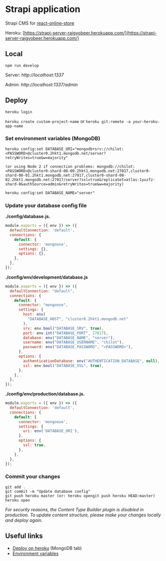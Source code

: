 # Strapi application

Strapi CMS for [react-online-store](https://github.com/Raigyo/react-online-store)

Heroku: [https://strapi-server-raigyobeer.herokuapp.com/](https://strapi-server-raigyobeer.herokuapp.com/)

## Local

`npm run develop`

Server: *http://localhost:1337*

Admin: *http://localhost:1337/admin*

## Deploy

`heroku login`

`heroku create custom-project-name` or `heroku git:remote -a your-heroku-app-name`


### Set environment variables (MongoDB)

````
heroku config:set DATABASE_URI="mongodb+srv://chilot:<PASSWORD>@cluster0.2hkt1.mongodb.net/server?retryWrites=true&w=majority"

(or using Node 2 if connection problems: mongodb://chilot:<PASSWORD>@cluster0-shard-00-00.2hkt1.mongodb.net:27017,cluster0-shard-00-01.2hkt1.mongodb.net:27017,cluster0-shard-00-02.2hkt1.mongodb.net:27017/server?ssl=true&replicaSet=atlas-1yuzfz-shard-0&authSource=admin&retryWrites=true&w=majority)

heroku config:set DATABASE_NAME="server"
````

### Update your database config file

**./config/database.js.**

````js
module.exports = ({ env }) => ({
  defaultConnection: 'default',
  connections: {
    default: {
      connector: 'mongoose',
      settings: {},
      options: {},
    },
  },
});
````

**./config/env/development/database.js**

````js
module.exports = ({ env }) => ({
  defaultConnection: "default",
  connections: {
    default: {
      connector: "mongoose",
      settings: {
        host: env(
          "DATABASE_HOST", "cluster0.2hkt1.mongodb.net"
        ),
        srv: env.bool("DATABASE_SRV", true),
        port: env.int("DATABASE_PORT", 27017),
        database: env("DATABASE_NAME", "server"),
        username: env("DATABASE_USERNAME", "chilot"),
        password: env("DATABASE_PASSWORD", "<PASSWORD>"),
      },
      options: {
        authenticationDatabase: env("AUTHENTICATION_DATABASE", null),
        ssl: env.bool("DATABASE_SSL", true),
      },
    },
  },
});
````

**./config/env/production/database.js.**

````js
module.exports = ({ env }) => ({
  defaultConnection: 'default',
  connections: {
    default: {
      connector: 'mongoose',
      settings: {
        uri: env('DATABASE_URI'),
      },
      options: {
        ssl: true,
      },
    },
  },
});
````

### Commit your changes

````
git add .
git commit -m "Update database config"
git push heroku master (or: heroku opengit push heroku HEAD:master)
heroku open
````

*For security reasons, the Content Type Builder plugin is disabled in production. To update content structure, please make your changes locally and deploy again.*

## Useful links

- [Deploy on heroku](https://strapi.io/documentation/v3.x/deployment/heroku.html) (MongoDB tab)
- [Environment variables](https://strapi.io/documentation/v3.x/concepts/configurations.html#environment-variables)
